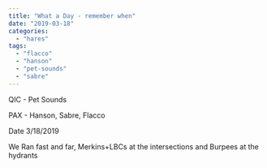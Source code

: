 ```yaml
---
title: "What a Day - remember when"
date: "2019-03-18"
categories: 
  - "hares"
tags: 
  - "flacco"
  - "hanson"
  - "pet-sounds"
  - "sabre"
---
```


QIC - Pet Sounds

PAX - Hanson, Sabre, Flacco

Date 3/18/2019

We Ran fast and far, Merkins+LBCs at the intersections and Burpees at the hydrants
